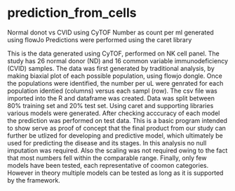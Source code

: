 # prediction_from_cells
Normal donot vs CVID using CyTOF
Number as count per ml generated using flowJo
Predictions were performed using the caret library

This is the data generated using CyTOF, performed on NK cell panel. The study has 26 normal donor (ND) and 16 common variable immunodeficiency (CVID) samples. The data was first generated by traditional analysis, by making biaxial plot of each possible population, using flowjo dongle. Once the populations were identified, the number per uL were genrated for each population identied (columns) versus each sampl (row). The csv file was imported into the R and dataframe was created. Data was split between 80% training set and 20% test set. Using caret and supporting libraries various models were generated. After checking acccuracy of each model the prediction was performed on test data. This is a basic program intended to show serve as proof of concept that the final product from our study can further be utlized for developing and predictive model, which ultimately be used for predicting the disease and its stages. In this analysis no null imputation was required. Also the scaling was not required owing to the fact that most numbers fell within the comparable range. Finally, only few models have been tested, each representative of coomon categories. However in theory multiple models can be tested as long as it is supported by the framework.

